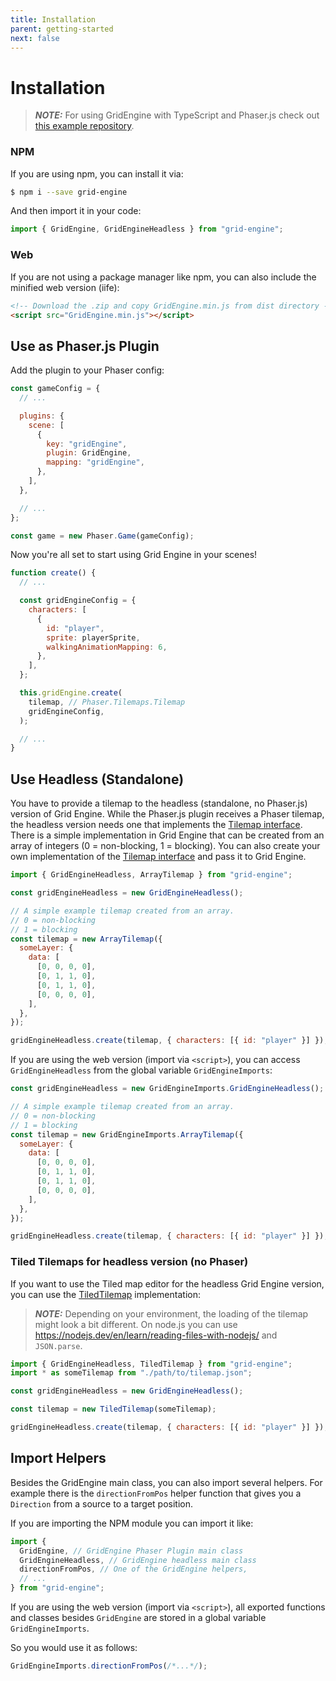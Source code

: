 ```yaml
---
title: Installation
parent: getting-started
next: false
---
```


# Installation

> **_NOTE:_** For using GridEngine with TypeScript and Phaser.js check out [this example repository](https://github.com/Annoraaq/grid-engine-ts-example).

### NPM

If you are using npm, you can install it via:

```bash
$ npm i --save grid-engine
```

And then import it in your code:

```javascript
import { GridEngine, GridEngineHeadless } from "grid-engine";
```

### Web

If you are not using a package manager like npm, you can also include the minified web version (iife):

```html
<!-- Download the .zip and copy GridEngine.min.js from dist directory -->
<script src="GridEngine.min.js"></script>
```

## Use as Phaser.js Plugin

Add the plugin to your Phaser config:

```javascript
const gameConfig = {
  // ...

  plugins: {
    scene: [
      {
        key: "gridEngine",
        plugin: GridEngine,
        mapping: "gridEngine",
      },
    ],
  },

  // ...
};

const game = new Phaser.Game(gameConfig);
```

Now you're all set to start using Grid Engine in your scenes!

```javascript
function create() {
  // ...

  const gridEngineConfig = {
    characters: [
      {
        id: "player",
        sprite: playerSprite,
        walkingAnimationMapping: 6,
      },
    ],
  };

  this.gridEngine.create(
    tilemap, // Phaser.Tilemaps.Tilemap
    gridEngineConfig,
  );

  // ...
}
```

## Use Headless (Standalone)

You have to provide a tilemap to the headless (standalone, no Phaser.js) version of Grid Engine. While the Phaser.js plugin receives a Phaser tilemap, the headless version needs one that implements the [Tilemap interface](https://annoraaq.github.io/grid-engine/api/interfaces/Tilemap.html). There is a simple implementation in Grid Engine that can be created from an array of integers (0 = non-blocking, 1 = blocking). You can also create your own implementation of the [Tilemap interface](https://annoraaq.github.io/grid-engine/api/interfaces/Tilemap.html) and pass it to Grid Engine.

```javascript
import { GridEngineHeadless, ArrayTilemap } from "grid-engine";

const gridEngineHeadless = new GridEngineHeadless();

// A simple example tilemap created from an array.
// 0 = non-blocking
// 1 = blocking
const tilemap = new ArrayTilemap({
  someLayer: {
    data: [
      [0, 0, 0, 0],
      [0, 1, 1, 0],
      [0, 1, 1, 0],
      [0, 0, 0, 0],
    ],
  },
});

gridEngineHeadless.create(tilemap, { characters: [{ id: "player" }] });
```

If you are using the web version (import via `<script>`), you can access `GridEngineHeadless` from the global variable `GridEngineImports`:

```javascript
const gridEngineHeadless = new GridEngineImports.GridEngineHeadless();

// A simple example tilemap created from an array.
// 0 = non-blocking
// 1 = blocking
const tilemap = new GridEngineImports.ArrayTilemap({
  someLayer: {
    data: [
      [0, 0, 0, 0],
      [0, 1, 1, 0],
      [0, 1, 1, 0],
      [0, 0, 0, 0],
    ],
  },
});

gridEngineHeadless.create(tilemap, { characters: [{ id: "player" }] });
```

### Tiled Tilemaps for headless version (no Phaser)

If you want to use the Tiled map editor for the headless Grid Engine version, you can use the [TiledTilemap](https://annoraaq.github.io/grid-engine/api/interfaces/Tilemap.html) implementation:

> **_NOTE:_** Depending on your environment, the loading of the tilemap might look a bit different. On node.js you can use https://nodejs.dev/en/learn/reading-files-with-nodejs/ and `JSON.parse`.

```javascript
import { GridEngineHeadless, TiledTilemap } from "grid-engine";
import * as someTilemap from "./path/to/tilemap.json";

const gridEngineHeadless = new GridEngineHeadless();

const tilemap = new TiledTilemap(someTilemap);

gridEngineHeadless.create(tilemap, { characters: [{ id: "player" }] });
```

## Import Helpers

Besides the GridEngine main class, you can also import several helpers. For example there is the `directionFromPos` helper function that gives you a `Direction` from a source to a target position.

If you are importing the NPM module you can import it like:

```javascript
import {
  GridEngine, // GridEngine Phaser Plugin main class
  GridEngineHeadless, // GridEngine headless main class
  directionFromPos, // One of the GridEngine helpers,
  // ...
} from "grid-engine";
```

If you are using the web version (import via `<script>`), all exported functions and classes besides `GridEngine` are stored in a global variable `GridEngineImports`.

So you would use it as follows:

```javascript
GridEngineImports.directionFromPos(/*...*/);
```
